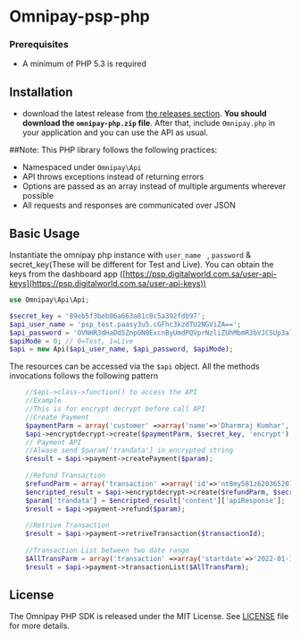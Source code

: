 # Omnipay-psp-php

### Prerequisites
- A minimum of PHP 5.3 is required


## Installation


- download the latest release from [the releases section](https://github.com/dharmwdp/omnipay-php/releases).
    **You should download the `omnipay-php.zip` file**.
    After that, include `Omnipay.php` in your application and you can use the API as usual.
    
##Note:
This PHP library follows the following practices:

- Namespaced under `Omnipay\Api`
- API throws exceptions instead of returning errors
- Options are passed as an array instead of multiple arguments wherever possible
- All requests and responses are communicated over JSON

## Basic Usage

Instantiate the omnipay php instance with `user_name ` , `password` & secret_key(These will be different for Test and Live). You can obtain the keys from the dashboard app ([https://psp.digitalworld.com.sa/user-api-keys](https://psp.digitalworld.com.sa/user-api-keys))

```php
use Omnipay\Api\Api;

$secret_key = '89eb5f3beb06a663a81c0c5a392fdb97';
$api_user_name = 'psp_test.paasy3u5.cGFhc3kzdTU2NGViZA==';
$api_password = 'OVNHR3dHaDd5ZnpGN0ExcnByUmdPQVprNzliZUhMbmR3bVJCSUp3alFyUT0=';
$apiMode = 0; // 0=Test, 1=Live
$api = new Api($api_user_name, $api_password, $apiMode); 
```

The resources can be accessed via the `$api` object. All the methods invocations follows the following pattern

```php
    //$api->class->function() to access the API
    //Example
    //This is for encrypt decrypt before call API
    //Create Payment
    $paymentParm = array('customer' =>array('name'=>'Dharmraj Kumhar', 'email'=>'dharmraj.kumhar@example.com') ,'order'=>array('amount'=>'1', 'currency' => 'SAR'),'sourceOfFunds' => array('provided'=>array('card'=>array('number'=>'5123450000000008','expiry'=>array('month'=>'12','year'=>'2023'), 'cvv'=>'999')), 'cardType' => 'C'), 'remark'=>array('description'=>'This payment is done by card'));
    $api->encryptdecrypt->create($paymentParm, $secret_key, 'encrypt');
    // Payment API
    //Alwase send $param['trandata'] in encrypted string
    $result = $api->payment->createPayment($param);
    
    //Refund Transaction
    $refundParm = array('transaction' =>array('id'=>'nt8my581z620365207292e','amount'=>'1', 'currency' => 'SAR'), 'remark'=>array('description'=>'Refund transaction'));
    $encripted_result = $api->encryptdecrypt->create($refundParm, $secret_key, 'encrypt');
    $param['trandata'] = $encripted_result['content']['apiResponse'];
    $result = $api->payment->refund($param);
    
    //Retrive Transaction
    $result = $api->payment->retriveTransaction($transactionId);
    
    //Transaction List between two date range
    $AllTransParm = array('transaction' =>array('startdate'=>'2022-01-15','enddate'=>'2022-02-09'));
    $result = $api->payment->transactionList($AllTransParm);
```

## License

The Omnipay PHP SDK is released under the MIT License. See [LICENSE](LICENSE) file for more details.


